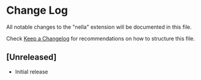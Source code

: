 # Change Log

All notable changes to the "nella" extension will be documented in this file.

Check [Keep a Changelog](http://keepachangelog.com/) for recommendations on how to structure this file.

## [Unreleased]

- Initial release
